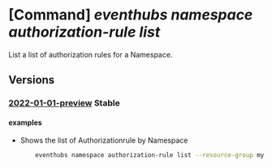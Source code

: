 # [Command] _eventhubs namespace authorization-rule list_

List a list of authorization rules for a Namespace.

## Versions

### [2022-01-01-preview](/Resources/mgmt-plane/L3N1YnNjcmlwdGlvbnMve30vcmVzb3VyY2Vncm91cHMve30vcHJvdmlkZXJzL21pY3Jvc29mdC5ldmVudGh1Yi9uYW1lc3BhY2VzL3t9L2F1dGhvcml6YXRpb25ydWxlcw==/2022-01-01-preview.xml) **Stable**

<!-- mgmt-plane /subscriptions/{}/resourcegroups/{}/providers/microsoft.eventhub/namespaces/{}/authorizationrules 2022-01-01-preview -->

#### examples

- Shows the list of Authorizationrule by Namespace
    ```bash
        eventhubs namespace authorization-rule list --resource-group myresourcegroup --namespace-name mynamespace
    ```
